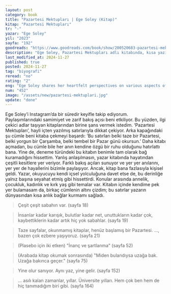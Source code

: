 ```yaml
---
layout: post
category: book
title: "Pazartesi Mektupları | Ege Soley (Kitap)"
kitap: "Pazartesi Mektupları"
tr: "-"
yazar: "Ege Soley"
yil: "2023"
sayfa: "192"
goodreads: "https://www.goodreads.com/book/show/200520683-pazartesi-mektuplar"
description: "Ege Soley, Pazartesi Mektupları adlı kitabında, kısa yazılarıyla okuyucusuna samimi ve içten bir dünya sunuyor."
last_modified_at: 2024-11-27
published: true
posted: 2024-11-27
tag: "biyografi"
reread: "no"
rating: "2"
eng: "Ege Soley shares her heartfelt perspectives on various aspects of life in her book Pazartesi Mektupları."
num: "452"
image: "/assets/new/pazartesi-mektuplari.jpg"
update: "done"
---
```


Ege Soley’i Instagram’da bir süredir keyifle takip ediyorum. Paylaşımlarındaki samimiyet ve zarif bakış açısı beni etkiliyor. Bu yüzden, ilgi çekici adlar taşıyan kitaplarından birine şans vermek istedim. ‘Pazartesi Mektupları’, hayli içten yazılmış satırlarıyla dikkat çekiyor. Arka kapağındaki şu cümle beni kitaba çekmeyi başardı: ‘Bu satırları belki taze bir Pazartesi, belki yorgun bir Çarşamba, belki tembel bir Pazar günü okursun.’ Daha kitabı açmadan, bu cümle bile her anın kendine özgü bir ruhu olduğunu hatırlattı bana. Yine de, deneme türündeki bu kitabın benimle tam olarak bağ kuramadığını hissettim. Yanlış anlaşılmasın, yazar kitabında hayatından çeşitli kesitlere yer veriyor. Farklı bakış açıları sunuyor ve yer yer anılarını, yer yer de hayallerini bizimle paylaşıyor. Ancak, kitap bana fazlasıyla kişisel geldi. Yazar, okuyucuyu kendi içsel yolculuğuna davet etse de, bu derinliğe yalnız başına seyahat etmiş gibi hissettirdi. Konular arasında annelik, çocukluk, kadınlık ve kırk yaş gibi temalar var. Kitabın içinde kendime pek yer bulamasam da, birkaç cümlenin altını çizdim; bu satırlar yazarın dünyasından kısa anlık bağlar kurmamı sağladı.

> Çeşit çeşit sabahın var. (sayfa 18)

> İnsanlar kadar karışık, bulutlar kadar net, unuttukların kadar çok, kaybettiklerin kadar artık hiç yok sabahlar. (sayfa 19)

> Taze sayfalar, okunmamış kitaplar, henüz başlamış bir Pazartesi. ..., bazen çok ezbere yaşıyoruz. (sayfa 21)

> (Plasebo için iki etken) "İnanç ve şartlanma" (sayfa 52)

> (Arabada kitap okumak sonrasında) "Miden bulandıysa uzağa bak. Uzağa bakınca geçer." (sayfa 75)

> Yine olur sanıyor. Aynı yaz, yine gelir. (sayfa 152)

> ... asılı kalan zamanlar, yıllar. Üniversite yılları. Hem çok ben hem de hiç tanımadığım biri gibi. (sayfa 164)

